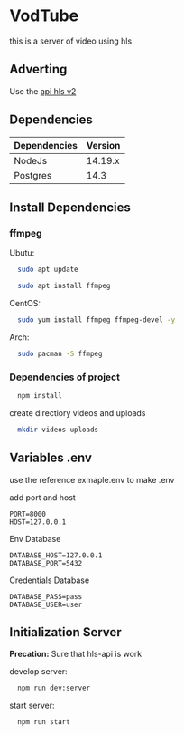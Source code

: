 # VodTube

this is a server of video using hls

## Adverting
Use the [api hls v2](https://github.com/luisvalverd/Api_hls_v2) 

## Dependencies

| Dependencies | Version |
| ------------ | ------- |
| NodeJs       | 14.19.x |
| Postgres     | 14.3    |

## Install Dependencies

### ffmpeg

Ubutu:

```bash
  sudo apt update

  sudo apt install ffmpeg

```

CentOS:

```bash
  sudo yum install ffmpeg ffmpeg-devel -y
```

Arch:

```bash
  sudo pacman -S ffmpeg
```

### Dependencies of project

```bash
  npm install
```

create directiory videos and uploads

```bash
  mkdir videos uploads
```

## Variables .env

use the reference exmaple.env to make .env

add port and host

```env
PORT=8000
HOST=127.0.0.1
```

Env Database

```env
DATABASE_HOST=127.0.0.1
DATABASE_PORT=5432
```

Credentials Database

```env
DATABASE_PASS=pass
DATABASE_USER=user
```

## Initialization Server

**Precation:**
Sure that hls-api is work

develop server:

```bash
  npm run dev:server
```

start server:

```bash
  npm run start
```
